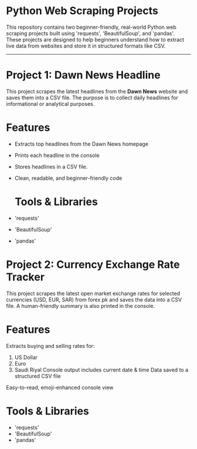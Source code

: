 # Python Web Scraping Projects

This repository contains two beginner-friendly, real-world Python web scraping projects built using 'requests', 'BeautifulSoup', and 'pandas'. 
These projects are designed to help beginners understand how to extract live data from websites and store it in structured formats like CSV.

---

# Project 1: Dawn News Headline 
This project scrapes the latest headlines from the **Dawn News** website and saves them into a CSV file. 
The purpose is to collect daily headlines for informational or analytical purposes.

#  Features
- Extracts top headlines from the Dawn News homepage
- Prints each headline in the console
- Stores headlines in a CSV file. 
- Clean, readable, and beginner-friendly code

  #  Tools & Libraries
- 'requests'
- 'BeautifulSoup'
- 'pandas'

# Project 2: Currency Exchange Rate Tracker
This project scrapes the latest open market exchange rates for selected currencies (USD, EUR, SAR) from forex.pk and saves the data into a CSV file.
A human-friendly summary is also printed in the console.

# Features
Extracts buying and selling rates for:
1. US Dollar 
2. Euro 
3. Saudi Riyal 
Console output includes current date & time
Data saved to a structured CSV file 

Easy-to-read, emoji-enhanced console view
#  Tools & Libraries
- 'requests'
- 'BeautifulSoup'
- 'pandas'

